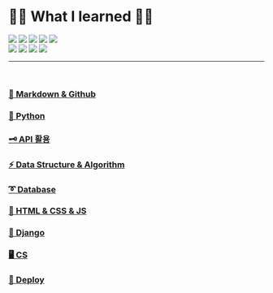 # 👩‍💻 What I learned 📒🚩


<img src="https://img.shields.io/badge/GitHub-181717?style=for-the-badge&logo=GitHub&logoColor=white"/> <img src="https://img.shields.io/badge/Markdown-000000?style=for-the-badge&logo=Markdown&logoColor=white"/> <img src="https://img.shields.io/badge/PYTHON-3776AB?style=for-the-badge&logo=Python&logoColor=white"/> <img src="https://img.shields.io/badge/SQLite-003B57?style=for-the-badge&logo=SQLite&logoColor=white"/> <img src="https://img.shields.io/badge/MySQL-4479A1?style=for-the-badge&logo=MySQL&logoColor=white"/><br><img src="https://img.shields.io/badge/HTML-E34F26?style=for-the-badge&logo=HTML5&logoColor=white"/> <img src="https://img.shields.io/badge/CSS-1572B6?style=for-the-badge&logo=CSS3&logoColor=white"/> <img src="https://img.shields.io/badge/JAVASCRIPT-F7DF1E?style=for-the-badge&logo=Javascript&logoColor=white"/> <img src="https://img.shields.io/badge/DJANGO-092E20?style=for-the-badge&logo=django&logoColor=white">
<hr>
<br>

### [🎈 Markdown & Github](Git/README.md)

### [🌱 Python](Python/README.md)

### [🗝️ API 활용](API.md)

### [⚡ Data Structure & Algorithm](Algorithm/README.md)

### [➰ Database](Database/README.md)

### [🌈 HTML & CSS & JS](Web_front/README.md)

### [🌳 Django](Django/README.md)

### [🖥️ CS](CS/README.md)

### [🚀 Deploy](Deploy/README.md)